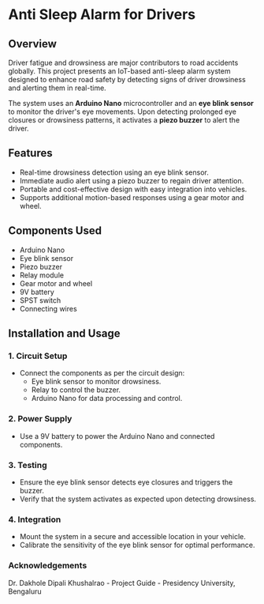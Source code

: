 # Anti Sleep Alarm for Drivers

## Overview
Driver fatigue and drowsiness are major contributors to road accidents globally. This project presents an IoT-based anti-sleep alarm system designed to enhance road safety by detecting signs of driver drowsiness and alerting them in real-time.

The system uses an **Arduino Nano** microcontroller and an **eye blink sensor** to monitor the driver's eye movements. Upon detecting prolonged eye closures or drowsiness patterns, it activates a **piezo buzzer** to alert the driver.

## Features
- Real-time drowsiness detection using an eye blink sensor.
- Immediate audio alert using a piezo buzzer to regain driver attention.
- Portable and cost-effective design with easy integration into vehicles.
- Supports additional motion-based responses using a gear motor and wheel.

## Components Used
- Arduino Nano
- Eye blink sensor
- Piezo buzzer
- Relay module
- Gear motor and wheel
- 9V battery
- SPST switch
- Connecting wires

## Installation and Usage

### 1. Circuit Setup
- Connect the components as per the circuit design:
  - Eye blink sensor to monitor drowsiness.
  - Relay to control the buzzer.
  - Arduino Nano for data processing and control.

### 2. Power Supply
- Use a 9V battery to power the Arduino Nano and connected components.

### 3. Testing
- Ensure the eye blink sensor detects eye closures and triggers the buzzer.
- Verify that the system activates as expected upon detecting drowsiness.

### 4. Integration
- Mount the system in a secure and accessible location in your vehicle.
- Calibrate the sensitivity of the eye blink sensor for optimal performance.
### Acknowledgements
Dr. Dakhole Dipali Khushalrao - Project Guide - 
Presidency University, Bengaluru
